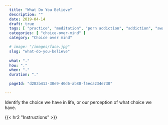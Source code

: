 ```yaml
---
  title: "What Do You Believe"
  description: ""
  date: 2019-04-14
  draft: true
  tags: [ "practice", "meditation", "porn addiction", "addiction", "awareness", "awareness exercises", "perspective", "nofap", "neverfap", "neverfap deluxe" ]
  categories: [ "choice-over-mind" ]
  category: "Choice over mind"

  # image: "/images/face.jpg"
  slug: "what-do-you-believe"
  
  what: "."
  how: "."
  when: "."
  duration: "."

  pageId: "d282b413-30e9-40d6-ab80-f5eca234e730"

---
```


Identify the choice we have in life, or our perception of what choice we have.


<!-- {{< hr2 "Context" >}} -->


{{< hr2 "Instructions" >}}


<!-- 
{{< hr2 "Additional Resources" >}}  -->

<!-- maybe link to other  -->

